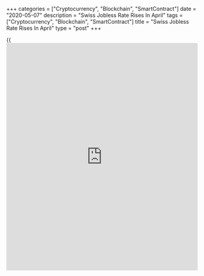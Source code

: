 +++
categories = ["Cryptocurrency", "Blockchain", "SmartContract"]
date = "2020-05-07"
description = "Swiss Jobless Rate Rises In April"
tags = ["Cryptocurrency", "Blockchain", "SmartContract"]
title = "Swiss Jobless Rate Rises In April"
type = "post"
+++

{{<iframe id="large-banner" src="https://www.bounty.group/#slide=3.0" width="100%" height="600" scrolling="no" style="border: 0px solid rgb(216, 221, 230); border-radius: 3px;">}}

Switzerland's unemployment rate rose in April, the State Secretariat for
Economic Affairs, or SECO, reported on Thursday.

The jobless rate increased to a seasonally adjusted 3.3 percent in April
from 2.9 percent in March. This was in line with economists'
expectations.

On an unadjusted basis, the unemployment rate rose to 3.3 percent in
April from 2.9 percent in the preceding month. This was also in line
with economists' expectation.

In April, the number of registered unemployed persons increased by
17,789 persons from the previous month to 153,413.

The youth unemployment rate, which applies to the 15 to 24 age group,
increased to 3.3 percent in April from 2.8 percent in the previous
month.

The number of vacancies announced at the regional employment offices
decreased by 13,057 jobs in April to 18,415.

For comments and feedback [contact](https://www.playgroundfx.com/contact/): editorial@rtt[news](https://www.letsplayfx.com/blog/forex-news-website/).com

[Economic News][1]

 **What parts of the world are seeing the best (and worst) economic
performances lately? Click[here][2] to check out our [Econ Scorecard][2]
and find out! See up-to-the-moment [ranking](https://www.playgroundfx.com/blog/crypto-exchange-ranking/)s for the best and worst
performers in [GDP][2], [unemployment rate][3], [inflation][4] and much
more.**

   1. www.rtt[news](https://www.letsplayfx.com/blog/forex-news-website/).com/Content/EconomicNews.aspx
   2. www.rtt[news](https://www.letsplayfx.com/blog/forex-news-website/).com/economic-scorecard/world-rank/GDP/highest-performance.aspx
   3. www.rtt[news](https://www.letsplayfx.com/blog/forex-news-website/).com/economic-scorecard/world-rank/unemployment-rate/lowest-performance.aspx
   4. www.rtt[news](https://www.letsplayfx.com/blog/forex-news-website/).com/economic-scorecard/world-rank/CPI/highest-performance.aspx
